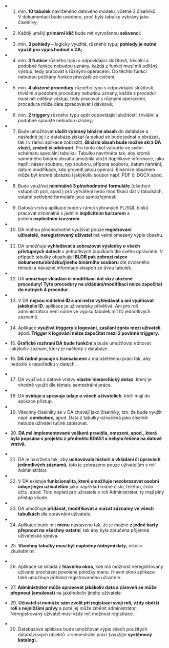 - 1. min. **10 tabulek** navrženého datového modelu, včetně 2 číselníků. V dokumentaci bude uvedeno, proč byly tabulky vybrány jako číselníky;

- 2. Každý umělý **primární klíč** bude mít vytvořenou **sekvenci**;

- 3. min. **3 pohledy** – logicky využité, různého typu; **pohledy je nutné využít pro výpis hodnot v DA;**

- 4. min. **3 funkce** různého typu s odpovídající složitostí, triviální a podobné funkce nebudou uznány, každá z funkcí musí mít odlišný výstup, tedy pracovat s různými operacemi. Do těchto funkcí nebudou počítány funkce převzaté ze cvičení;

- 5. min. **4 uložené procedury** různého typu s odpovídající složitostí, triviální a podobné procedury nebudou uznány, každá z procedur musí mít odlišný výstup, tedy pracovat s různými operacemi, procedura může data zpracovávat i dávkově;

- 6. min. **2 triggery** různého typu opět odpovídající složitostí, triviální a podobné spouště nebudou uznány;

- 7. Bude umožňovat **uložit vybraný binární obsah** do databáze a následně jej i z databáze získat (a pokud se bude jednat o obrázek, tak i v rámci aplikace zobrazit). **Binární obsah bude možné skrz DA vložit, změnit či odstranit**. Pro tento úkol vytvořte ve svém schématu speciální tabulku. Tabulku navrhněte tak, aby kromě samotného binární obsahu umožnila uložit doplňkové informace, jako např.: název souboru, typ souboru, přípona souboru, datum nahrání, datum modifikace, kdo provedl jakou operaci. Binárním obsahem může být kromě obrázku i jakýkoliv soubor např. PDF či DOCX apod.

- 8. Bude využívat **minimálně 3 plnohodnotné formuláře** (ošetření vstupních polí, apod.) pro vytváření nebo modifikaci dat v tabulkách, ostatní potřebné formuláře jsou samozřejmostí. 

- 9. Datová vrstva aplikace bude v rámci vybraných PL/SQL bloků pracovat minimálně s jedním **implicitním kurzorem** a jedním **explicitním kurzorem**.

- 10. DA mohou plnohodnotně využívat pouze **registrovaní uživatelé**, **neregistrovaný uživatel** má velmi omezený výpis obsahu.

- 11. DA umožňuje **vyhledávat a zobrazovat výsledky o všech přístupných datech** v jednotlivých tabulkách dle svého oprávnění. V případě tabulky obsahující **BLOB pak zobrazí název dokumentu/obrázku/jiného binárního souboru** dle zvoleného tématu a návazné informace alespoň ze dvou tabulek.

- 12. DA **umožňuje vkládání či modifikaci dat skrz uložené procedury! Tyto procedury na vkládání/modifikaci nelze započítat do nutných 4 procedur.**

- 13. V DA **nejsou viditelné ID a ani nelze vyhledávat a ani vyplňovat jakékoliv ID**, aplikace je uživatelsky přívětivá. Ani pro roli administrátora není nutné ve výpisu tabulek mít ID jednotlivých záznamů.

- 14. Aplikace **využívá triggery k logování, zasílání zpráv mezi uživateli**, apod. **Trigger k logování nelze započítat mezi 2 povinné triggery.**

- 15. **Grafické rozhraní DA bude funkční** a bude umožňovat editovat jakýkoliv záznam, který je načtený z databáze.

- 16. **DA řádně pracuje s transakcemi** a má ošetřenou práci tak, aby nedošlo k nepořádku v datech.

- 17. DA využívá z datové vrstvy **vlastní hierarchický dotaz**, který je vhodně využit dle tématu semestrální práce.

- 18. DA **eviduje a spravuje údaje o všech uživatelích**, kteří mají do aplikace přístup.

- 19. Všechny číselníky se v DA chovají jako číselníky, tzn. že bude využit např. **combobox**, apod. Data z tabulky označená jako číselník nebude uživatel ručně zapisovat.

- 20. **DA má implementované veškerá pravidla, omezení, apod., která byla popsána v projektu z předmětu BDAS1 a nebyla řešena na datové vrstvě.**

- 21. DA je navržena tak, aby **uchovávala historii o vkládání či úpravách jednotlivých záznamů**, toto je zobrazeno pouze uživatelům s rolí Administrátor.

- 22. V DA existuje **funkcionalita, které umožňuje nezobrazovat osobní údaje jiným uživatelům** jako například rodné číslo, telefon, číslo účtu, apod. Toto neplatí pro uživatele v roli Administrátor, ty mají plný přístup všude.

- 23. DA umožňuje **přidávat, modifikovat a mazat záznamy ve všech tabulkách** dle oprávnění uživatele.

- 24. Aplikace bude mít **menu** nastaveno tak, že je možné **z jedné karty přepnout na všechny ostatní**, tak aby byla zaručena příjemná uživatelská správa.

- 25. **Všechny tabulky musí být naplněny řádnými daty**, nikoliv zkušebními.

- 26. Aplikace se skládá z **hlavního okna**, kde má možnost neregistrovaný uživatel procházet povolené položky menu. Hlavní okno aplikace také umožňuje přihlásit registrovaného uživatele.

- 27. **Administrátor může spravovat jakákoliv data a zároveň se může přepnout (emulovat)** na jakéhokoliv jiného uživatele.

- 29. **Uživatel si nemůže sám zvolit při registraci svoji roli, vždy obdrží roli s nejnižšími právy** a poté jej může změnit administrátor. Neregistrovaný uživatel musí vždy mít možnost registrace.

- 30. Databázová aplikace bude umožňovat výpis všech použitých databázových objektů  v semestrální práci (využijte **systémový katalog**).
